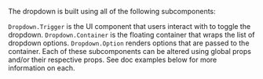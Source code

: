The dropdown is built using all of the following subcomponents:

`Dropdown.Trigger` is the UI component that users interact with to toggle the dropdown. 
`Dropdown.Container` is the floating container that wraps the list of dropdown options. 
`Dropdown.Option` renders options that are passed to the container. 
Each of these subcomponents can be altered using global props and/or their respective props. See doc examples below for more information on each.